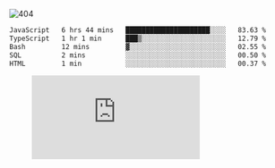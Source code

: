 ![404](https://user-images.githubusercontent.com/378023/89412096-6f759d80-d761-11ea-8c57-84b30ef3f2b1.png)
<!--START_SECTION:waka-->

```txt
JavaScript   6 hrs 44 mins   █████████████████████░░░░   83.63 %
TypeScript   1 hr 1 min      ███▒░░░░░░░░░░░░░░░░░░░░░   12.79 %
Bash         12 mins         ▓░░░░░░░░░░░░░░░░░░░░░░░░   02.55 %
SQL          2 mins          ░░░░░░░░░░░░░░░░░░░░░░░░░   00.50 %
HTML         1 min           ░░░░░░░░░░░░░░░░░░░░░░░░░   00.37 %
```

<!--END_SECTION:waka-->
<figure><embed src="https://wakatime.com/share/@018b853e-267a-435d-a858-33e2b098b9d7/f3c3aa68-553a-4373-a9f9-2d456f62f780.svg"></embed></figure>

